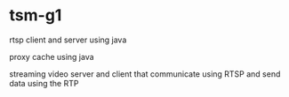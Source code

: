 # tsm-g1

rtsp client and server using java 

proxy cache using java 

streaming video server and client that communicate using RTSP and send data using the RTP
